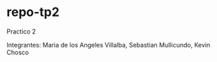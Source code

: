 # repo-tp2
Practico 2

Integrantes:
Maria de los Angeles Villalba, 
Sebastian Mullicundo, 
Kevin Chosco
